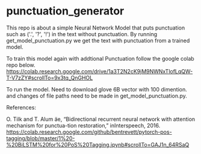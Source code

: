 # punctuation_generator

This repo is about a simple Neural Network Model that puts punctuation such as ('.', '?', '!') in the text without punctuation. 
By running get_model_punctuation.py we get the text with punctuation from a trained model. 


To train this model again with addtional Punctuation follow the google colab repo below. 
https://colab.research.google.com/drive/1a3T2N2cK9jM9NWNxTlofLqQW-T-V7zZY#scrollTo=9x3tq_QnGHOL

To run the model. Need to download glove 6B vector with 100 dimention. and changes of file paths need to be made in get_model_punctuation.py.

References:

O. Tilk and T. Alum ̈ae, “Bidirectional recurrent neural network with attention mechanism for punctua-tion restoration,” inInterspeech, 2016.
https://colab.research.google.com/github/bentrevett/pytorch-pos-tagging/blob/master/1%20-%20BiLSTM%20for%20PoS%20Tagging.ipynb#scrollTo=GAJ1n_64RSaQ
